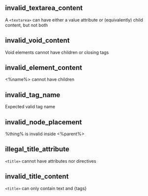## invalid_textarea_content

A `<textarea>` can have either a value attribute or (equivalently) child content, but not both

## invalid_void_content

Void elements cannot have children or closing tags

## invalid_element_content

<%name%> cannot have children

## invalid_tag_name

Expected valid tag name

## invalid_node_placement

%thing% is invalid inside <%parent%>

## illegal_title_attribute

`<title>` cannot have attributes nor directives

## invalid_title_content

`<title>` can only contain text and {tags}
